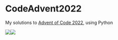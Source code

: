# CodeAdvent2022

My solutions to [Advent of Code 2022](https://adventofcode.com/2022), using Python

![](https://img.shields.io/badge/day%20📅-7-blue)![](https://img.shields.io/badge/stars%20⭐-14-yellow)